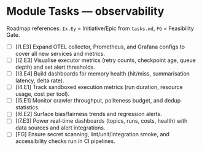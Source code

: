 # Module Tasks — observability

Roadmap references: `Ix.Ey` = Initiative/Epic from `tasks.md`, `FG` = Feasibility Gate.

- [ ] [I1.E3] Expand OTEL collector, Prometheus, and Grafana configs to cover all new services and metrics.
- [ ] [I2.E3] Visualise executor metrics (retry counts, checkpoint age, queue depth) and set alert thresholds.
- [ ] [I3.E4] Build dashboards for memory health (hit/miss, summarisation latency, delta rate).
- [ ] [I4.E1] Track sandboxed execution metrics (run duration, resource usage, cost per tool).
- [ ] [I5.E1] Monitor crawler throughput, politeness budget, and dedup statistics.
- [ ] [I6.E2] Surface bias/fairness trends and regression alerts.
- [ ] [I7.E3] Power real-time dashboards (topics, runs, costs, health) with data sources and alert integrations.
- [ ] [FG] Ensure secret scanning, lint/unit/integration smoke, and accessibility checks run in CI pipelines.
